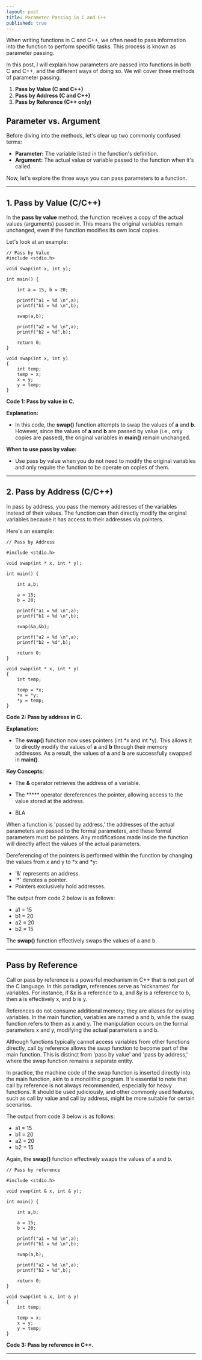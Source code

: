 ```yaml
---
layout: post
title: Parameter Passing in C and C++
published: true
---
```


When writing functions in C and C++, we often need to pass information into the function to perform specific tasks.
This process is known as parameter passing.

In this post, I will explain how parameters are passed into functions in both C and C++, and the different ways of doing so.
We will cover three methods of parameter passing:

1. **Pass by Value (C and C++)** 
2. **Pass by Address (C and C++)** 
3. **Pass by Reference (C++ only)** 

## Parameter vs. Argument

Before diving into the methods, let's clear up two commonly confused terms:

* **Parameter:** The variable listed in the function's definition.
* **Argument:** The actual value or variable passed to the function when it's called.

Now, let's explore the three ways you can pass parameters to a function.

---

## 1. Pass by Value (C/C++)

In the **pass by value** method, the function receives a copy of the actual values (arguments) passed in.
This means the original variables remain unchanged, even if the function modifies its own local copies.

Let's look at an example:
    
```{C++}
// Pass by Value
#include <stdio.h>

void swap(int x, int y);

int main() {
    
    int a = 15, b = 20;

    printf("a1 = %d \n",a);
    printf("b1 = %d \n",b);

    swap(a,b);

    printf("a2 = %d \n",a);
    printf("b2 = %d",b);

    return 0;
}

void swap(int x, int y)
{
    int temp;
    temp = x;
    x = y;
    y = temp;
}
```
**Code 1: Pass by value in C.**

**Explanation:**
* In this code, the **swap()** function attempts to swap the values of **a** and **b**.
However, since the values of **a** and **b** are passed by value (i.e., only copies are passed), 
the original variables in **main()** remain unchanged.

**When to use pass by value:**
* Use pass by value when you do not need to modify the original variables and only require the function to be operate on copies of them.

---

## 2. Pass by Address (C/C++)

In pass by address, you pass the memory addresses of the variables instead of their values. 
The function can then directly modify the original variables because it has access to their addresses via pointers.

Here's an example:

```{C}
// Pass by Address

#include <stdio.h>

void swap(int * x, int * y);

int main() {
    
    int a,b;

    a = 15;
    b = 20;

    printf("a1 = %d \n",a);
    printf("b1 = %d \n",b);

    swap(&a,&b);

    printf("a2 = %d \n",a);
    printf("b2 = %d",b);

    return 0;
}

void swap(int * x, int * y)
{
    int temp;

    temp = *x;
    *x = *y;
    *y = temp;
}
```
**Code 2: Pass by address in C.**

**Explanation:**
* The **swap()** function now uses pointers (int *x and int *y). This allows it to directly modify the values of **a** and **b**
through their memory addresses. As a result, the values of **a** and **b** are successfully swapped in **main()**.

**Key Concepts:**
* The **&** operator retrieves the address of a variable.
* The ***** operator dereferences the pointer, allowing access to the value stored at the address.

* BLA

When a function is 'passed by address,' the addresses of the actual parameters are passed to the formal parameters, and these formal parameters must be pointers. Any modifications made inside the function will directly affect the values of the actual parameters.

Dereferencing of the pointers is performed within the function by changing the values from x and y to \*x and \*y:

* '&' represents an address.
* '\*' denotes a pointer.
* Pointers exclusively hold addresses.

The output from code 2 below is as follows:

* a1 = 15
* b1 = 20
* a2 = 20
* b2 = 15

The **swap()** function effectively swaps the values of a and b.



---

## Pass by Reference

Call or pass by reference is a powerful mechanism in C++ that is not part of the C language. In this paradigm, references serve as 'nicknames' for variables. For instance, if &x is a reference to a, and &y is a reference to b, then a is effectively x, and b is y.

References do not consume additional memory; they are aliases for existing variables. In the main function, variables are named a and b, while the swap function refers to them as x and y. The manipulation occurs on the formal parameters x and y, modifying the actual parameters a and b.

Although functions typically cannot access variables from other functions directly, call by reference allows the swap function to become part of the main function. This is distinct from 'pass by value' and 'pass by address,' where the swap function remains a separate entity.

In practice, the machine code of the swap function is inserted directly into the main function, akin to a monolithic program. It's essential to note that call by reference is not always recommended, especially for heavy functions. It should be used judiciously, and other commonly used features, such as call by value and call by address, might be more suitable for certain scenarios.

The output from code 3 below is as follows:

* a1 = 15
* b1 = 20
* a2 = 20
* b2 = 15

Again, the **swap()** function effectively swaps the values of a and b.

```{C++}
// Pass by reference

#include <stdio.h>

void swap(int & x, int & y);

int main() {
    
    int a,b;

    a = 15;
    b = 20;

    printf("a1 = %d \n",a);
    printf("b1 = %d \n",b);

    swap(a,b);

    printf("a2 = %d \n",a);
    printf("b2 = %d",b);

    return 0;
}

void swap(int & x, int & y)
{
    int temp;

    temp = x;
    x = y;
    y = temp;
}
```
**Code 3: Pass by reference in C++.**

---

